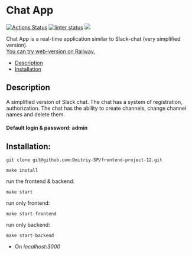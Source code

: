 # Chat App

[![Actions Status](https://github.com/Dmitriy-SP/frontend-project-12/workflows/hexlet-check/badge.svg)](https://github.com/Dmitriy-SP/frontend-project-12/actions)
[![linter status](https://github.com/Dmitriy-SP/frontend-project-12/actions/workflows/linter-status/badge.svg)](https://github.com/Dmitriy-SP/frontend-project-12/actions/)
<a href="https://codeclimate.com/github/Dmitriy-SP/frontend-project-12/maintainability"><img src="https://api.codeclimate.com/v1/badges/6eb388f97a565f0897df/maintainability" /></a>

Chat App is a real-time application similar to Slack-chat (very simplified version).<br>
<a href="https://frontend-project-12-production-1bc9.up.railway.app/">You can try web-version on Railway.</a>

- [Description](#Description)
- [Installation](#Installation)

## Description

A simplified version of Slack chat. The chat has a system of registration, authorization.
The chat has the ability to create channels, change channel names and delete them.

#### Default login & password: admin

## Installation:

```
git clone git@github.com:Dmitriy-SP/frontend-project-12.git
```
```
make install
```
run the frontend & backend:
```
make start
```
run only frontend:
```
make start-frontend
```
run only backend:
```
make start-backend
```
- On *localhost:3000*
